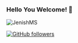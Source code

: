 ### Hello You Welcome! 👋

<img src="https://komarev.com/ghpvc/?username=JenishMS&label=Profile%20views&color=orange&style=flat" alt="JenishMS"/>

[![GitHub followers](https://img.shields.io/github/followers/Naereen.svg?style=social&label=Follow&maxAge=2592000)](https://github.com/JenishMS?tab=followers)
<!-- ![JenishMS's Stats](https://github-readme-stats.vercel.app/api/top-langs/?username=JenishMS&theme=orange-green) -->

<!-- <a href="https://github.com/anuraghazra/github-readme-stats/actions">
  <img alt="Tests Passing" src="https://github.com/anuraghazra/github-readme-stats/workflows/Test/badge.svg" />
</a> -->

<!--
**JenishMS/JenishMS** is a ✨ _special_ ✨ repository because its `README.md` (this file) appears on your GitHub profile.

Here are some ideas to get you started:

- 🔭 I’m currently working on ...
- 🌱 I’m currently learning ...
- 👯 I’m looking to collaborate on ...
- 🤔 I’m looking for help with ...
- 💬 Ask me about ...
- 📫 How to reach me: ...
- 😄 Pronouns: ...
- ⚡ Fun fact: ...
-->
